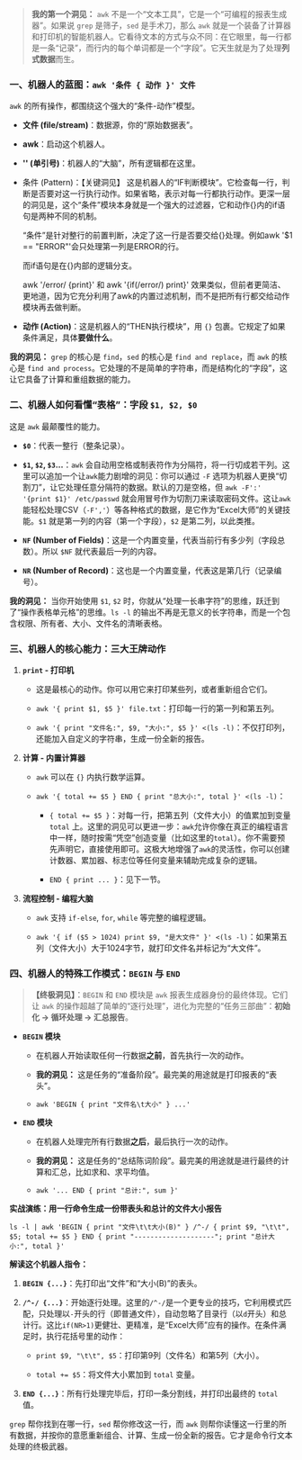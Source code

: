 
> **我的第一个洞见：** `awk` 不是一个“文本工具”，它是一个“可编程的报表生成器”。如果说 `grep` 是筛子，`sed` 是手术刀，那么 `awk` 就是一个装备了计算器和打印机的智能机器人。它看待文本的方式与众不同：在它眼里，每一行都是一条“记录”，而行内的每个单词都是一个“字段”。它天生就是为了处理**列式数据**而生。

### 一、机器人的蓝图：`awk '条件 { 动作 }' 文件`

`awk` 的所有操作，都围绕这个强大的“条件-动作”模型。

- **文件 (file/stream)**：数据源，你的“原始数据表”。
    
- **awk**：启动这个机器人。
    
- **'' (单引号)**：机器人的“大脑”，所有逻辑都在这里。
    
- 条件 (Pattern)：【关键洞见】 这是机器人的“IF判断模块”。它检查每一行，判断是否要对这一行执行动作。如果省略，表示对每一行都执行动作。更深一层的洞见是，这个“条件”模块本身就是一个强大的过滤器，它和动作{}内的if语句是两种不同的机制。
    
    “条件”是针对整行的前置判断，决定了这一行是否要交给{}处理。例如awk '$1 == "ERROR"'会只处理第一列是ERROR的行。
    
    而if语句是在{}内部的逻辑分支。
    
    awk '/error/ {print}' 和 awk '{if(/error/) print}' 效果类似，但前者更简洁、更地道，因为它充分利用了awk的内置过滤机制，而不是把所有行都交给动作模块再去做判断。
    
- **动作 (Action)**：这是机器人的“THEN执行模块”，用 `{}` 包裹。它规定了如果条件满足，具体**要做什么**。
    

**我的洞见：** `grep` 的核心是 `find`，`sed` 的核心是 `find and replace`，而 `awk` 的核心是 `find and process`。它处理的不是简单的字符串，而是结构化的“字段”，这让它具备了计算和重组数据的能力。

### 二、机器人如何看懂“表格”：字段 `$1, $2, $0`

这是 `awk` 最颠覆性的能力。

- **`$0`**：代表一整行（整条记录）。
    
- **`$1`, `$2`, `$3`...**：`awk` 会自动用空格或制表符作为分隔符，将一行切成若干列。这里可以追加一个让`awk`能力剧增的洞见：你可以通过 `-F` 选项为机器人更换“切割刀”，让它处理任意分隔符的数据。默认的刀是空格，但 `awk -F':' '{print $1}' /etc/passwd` 就会用冒号作为切割刀来读取密码文件。这让`awk`能轻松处理CSV（`-F','`）等各种格式的数据，是它作为“Excel大师”的关键技能。`$1` 就是第一列的内容（第一个字段），`$2` 是第二列，以此类推。
    
- **`NF` (Number of Fields)**：这是一个内置变量，代表当前行有多少列（字段总数）。所以 `$NF` 就代表最后一列的内容。
    
- **`NR` (Number of Record)**：这也是一个内置变量，代表这是第几行（记录编号）。
    

**我的洞见：** 当你开始使用 `$1`, `$2` 时，你就从“处理一长串字符”的思维，跃迁到了“操作表格单元格”的思维。`ls -l` 的输出不再是无意义的长字符串，而是一个包含权限、所有者、大小、文件名的清晰表格。

### 三、机器人的核心能力：三大王牌动作

1. **`print` - 打印机**
    
    - 这是最核心的动作。你可以用它来打印某些列，或者重新组合它们。
        
    - `awk '{ print $1, $5 }' file.txt`：打印每一行的第一列和第五列。
        
    - `awk '{ print "文件名:", $9, "大小:", $5 }' <(ls -l)`：不仅打印列，还能加入自定义的字符串，生成一份全新的报告。
        
2. **计算 - 内置计算器**
    
    - `awk` 可以在 `{}` 内执行数学运算。
        
    - `awk '{ total += $5 } END { print "总大小:", total }' <(ls -l)`：
        
        - `{ total += $5 }`：对每一行，把第五列（文件大小）的值累加到变量 `total` 上。这里的洞见可以更进一步：`awk`允许你像在真正的编程语言中一样，随时按需“凭空”创造变量（比如这里的`total`）。你不需要预先声明它，直接使用即可。这极大地增强了`awk`的灵活性，你可以创建计数器、累加器、标志位等任何变量来辅助完成复杂的逻辑。
            
        - `END { print ... }`：见下一节。
            
3. **流程控制 - 编程大脑**
    
    - `awk` 支持 `if-else`, `for`, `while` 等完整的编程逻辑。
        
    - `awk '{ if ($5 > 1024) print $9, "是大文件" }' <(ls -l)`：如果第五列（文件大小）大于1024字节，就打印文件名并标记为“大文件”。
        

### 四、机器人的特殊工作模式：`BEGIN` 与 `END`

> **【终极洞见】**：`BEGIN` 和 `END` 模块是 `awk` 报表生成器身份的最终体现。它们让 `awk` 的操作超越了简单的“逐行处理”，进化为完整的“任务三部曲”：**初始化 -> 循环处理 -> 汇总报告**。

- **`BEGIN` 模块**
    
    - 在机器人开始读取任何一行数据**之前**，首先执行一次的动作。
        
    - **我的洞见：** 这是任务的“准备阶段”。最完美的用途就是打印报表的“表头”。
        
    - `awk 'BEGIN { print "文件名\t大小" } ...'`
        
- **`END` 模块**
    
    - 在机器人处理完所有行数据**之后**，最后执行一次的动作。
        
    - **我的洞见：** 这是任务的“总结陈词阶段”。最完美的用途就是进行最终的计算和汇总，比如求和、求平均值。
        
    - `awk '... END { print "总计:", sum }'`
        

**实战演练：用一行命令生成一份带表头和总计的文件大小报告**

`ls -l | awk 'BEGIN { print "文件\t\t大小(B)" } /^-/ { print $9, "\t\t", $5; total += $5 } END { print "--------------------"; print "总计大小:", total }'`

**解读这个机器人指令：**

1. **`BEGIN {...}`**：先打印出“文件”和“大小(B)”的表头。
    
2. **`/^-/ {...}`**：开始逐行处理。这里的`/^-/`是一个更专业的技巧，它利用模式匹配，只处理以`-`开头的行（即普通文件），自动忽略了目录行（以`d`开头）和总计行。这比`if(NR>1)`更健壮、更精准，是“Excel大师”应有的操作。在条件满足时，执行花括号里的动作：
    
    - `print $9, "\t\t", $5`：打印第9列（文件名）和第5列（大小）。
        
    - `total += $5`：将文件大小累加到 `total` 变量。
        
3. **`END {...}`**：所有行处理完毕后，打印一条分割线，并打印出最终的 `total` 值。
    

`grep` 帮你找到在哪一行，`sed` 帮你修改这一行，而 `awk` 则帮你读懂这一行里的所有数据，并按你的意愿重新组合、计算、生成一份全新的报告。它才是命令行文本处理的终极武器。